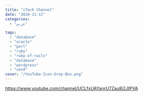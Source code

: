 ```yaml
---
title: "iTech Channel"
date: "2020-11-11"
categories:
  - "عربي"

tags:
  - "database"
  - "oracle"
  - "perl"
  - "ruby"
  - "ruby-of-rails"
  - "database"
  - "wordpress"
  - "zend"
cover: "/YouTube-Icon-Gray-Box.png"
---
```


https://www.youtube.com/channel/UCLfxUAYanrU7Zau8i2JtPVA
